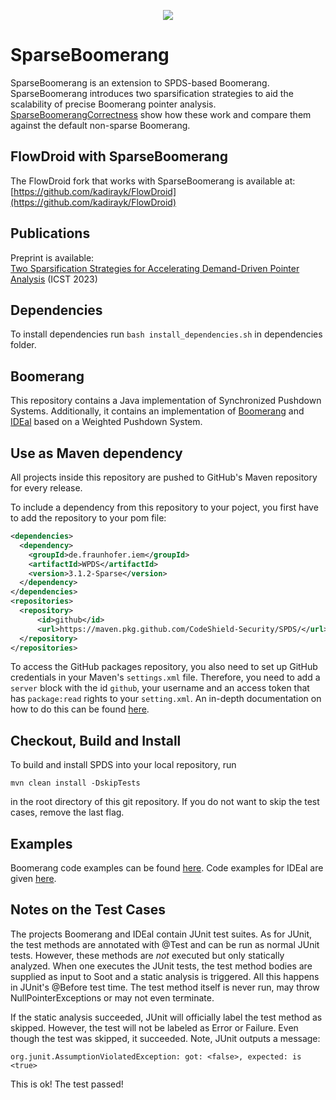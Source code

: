 <p align="center">
<img src="https://github.com/secure-software-engineering/SparseBoomerang/blob/master/SparseBoomerangLogo.png">
</p> 

# SparseBoomerang

SparseBoomerang is an extension to SPDS-based Boomerang. 
SparseBoomerang introduces two sparsification strategies to aid the scalability of precise Boomerang pointer analysis.
[SparseBoomerangCorrectness](SparseBoomerangCorrectness) show how these work and compare them against the default non-sparse Boomerang.

## FlowDroid with SparseBoomerang
The FlowDroid fork that works with SparseBoomerang is available at: [https://github.com/kadirayk/FlowDroid](https://github.com/kadirayk/FlowDroid)

## Publications
Preprint is available:  
[Two Sparsification Strategies for Accelerating Demand-Driven Pointer Analysis](https://www.bodden.de/pubs/kb23sparsification.pdf) (ICST 2023)

## Dependencies
To install dependencies run `bash install_dependencies.sh` in dependencies folder.

## Boomerang
This repository contains a Java implementation of Synchronized Pushdown Systems.
Additionally, it contains an implementation of [Boomerang](boomerangPDS) and [IDEal](idealPDS) based on a Weighted Pushdown System.


## Use as Maven dependency

All projects inside this repository are pushed to GitHub's Maven repository for every release.

To include a dependency from this repository to your poject, you first have to add the repository to your pom file:


```.xml
<dependencies>
  <dependency>
    <groupId>de.fraunhofer.iem</groupId>
    <artifactId>WPDS</artifactId>
    <version>3.1.2-Sparse</version>
  </dependency>
</dependencies>
<repositories>
  <repository>
      <id>github</id>
      <url>https://maven.pkg.github.com/CodeShield-Security/SPDS/</url>
  </repository>
</repositories>	
```

To access the GitHub packages repository, you also need to set up GitHub credentials in your Maven's `settings.xml` file. Therefore, you need to add a `server` block with the id `github`, your username and an access token that has `package:read` rights to your `setting.xml`.
An in-depth documentation on how to do this can be found [here](https://docs.github.com/en/packages/using-github-packages-with-your-projects-ecosystem/configuring-apache-maven-for-use-with-github-packages#authenticating-to-github-packages). 


## Checkout, Build and Install

To build and install SPDS into your local repository, run 

``mvn clean install -DskipTests``

in the root directory of this git repository. If you do not want to skip the test cases, remove the last flag.

## Examples

Boomerang code examples can be found [here](https://github.com/CodeShield-Security/SPDS/tree/master/boomerangPDS/src/main/java/boomerang/example). Code examples for IDEal are given [here](https://github.com/CodeShield-Security/SPDS/tree/master/idealPDS/src/main/java/inference/example).


## Notes on the Test Cases

The projects Boomerang and IDEal contain JUnit test suites. As for JUnit, the test methods are annotated with @Test and can be run as normal JUnit tests.
However, these methods are *not* executed but only statically analyzed. When one executes the JUnit tests, the test method bodies are supplied as input to Soot 
and a static analysis is triggered. All this happens in JUnit's @Before test time. The test method itself is never run, may throw NullPointerExceptions or may not even terminate.

If the static analysis succeeded, JUnit will officially label the test method as skipped. However, the test will not be labeled as Error or Failure. 
Even though the test was skipped, it succeeded. Note, JUnit outputs a message:

``org.junit.AssumptionViolatedException: got: <false>, expected: is <true>``

This is ok! The test passed!
